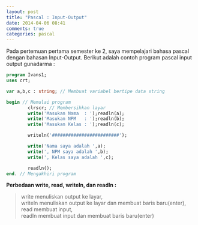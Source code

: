 ```yaml
---
layout: post
title: "Pascal : Input-Output"
date: 2014-04-06 08:41
comments: true
categories: pascal
---
```


Pada pertemuan pertama semester ke 2, saya mempelajari bahasa pascal dengan bahasan Input-Output.
Berikut adalah contoh program pascal input output gunadarma :

<!--more-->

```pascal
program Ivans1;
uses crt;

var a,b,c : string; // Membuat variabel bertipe data string

begin // Memulai program
        clrscr; // Membersihkan layar
        write('Masukan Nama  : ');readln(a); 
        write('Masukan NPM   : ');readln(b);
        write('Masukan Kelas : ');readln(c);

        writeln('#########################');

        write('Nama saya adalah ',a);
        write(', NPM saya adalah ',b);
        write(', Kelas saya adalah ',c);

        readln();
end. // Mengakhiri program

```

<b>Perbedaan write, read, writeln, dan readln :</b>
> write menuliskan output ke layar,<br />
> writeln menuliskan output ke layar dan membuat baris baru(enter),<br />
> read membuat input,<br />
> readln membuat input dan membuat baris baru(enter)

